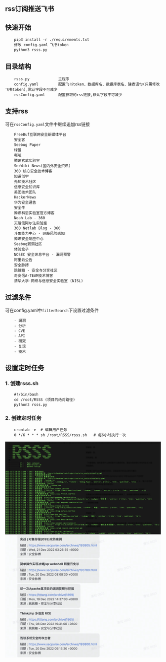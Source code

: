 ## rss订阅推送飞书

## 快速开始
```
    pip3 install -r ./requirements.txt
    修改 config.yaml 飞书token
    python3 rsss.py
```

## 目录结构
```
    rsss.py             主程序
    config.yaml         配置飞书token、数据库名、数据库表名、建表语句(只需修改飞书token),默认字段不可减少
    rssConfig.yaml      配置获取的rss链接,默认字段不可减少
```

## 支持rss
可在`rssConfig.yaml`文件中继续追加rss链接
```
    FreeBuf互联网安全新媒体平台	
    安全客
    Seebug Paper	
    绿盟
    嘶吼
    腾讯玄武实验室
    SecWiki News(国内外安全资讯)	
    360 核心安全技术博客	
    知道创宇	
    先知技术社区
    信息安全知识库
    美团技术团队
    HackerNews	
    华为安全通告
    安全牛	
    腾讯科恩实验室官方博客	
    Noah Lab - 360	
    天融信阿尔法实验室	
    360 Netlab Blog - 360	
    斗象能力中心 - 网藤风险感知	
    腾讯安全响应中心
    Seebug漏洞社区	
    体验盒子	
    NOSEC 安全讯息平台 - 漏洞预警	
    阿里云公告	
    安全脉搏	
    跳跳糖 - 安全与分享社区
    奇安信A-TEAM技术博客	
    清华大学·网络与信息安全实验室 (NISL)	
```

## 过滤条件
可在config.yaml中`filterSearch`下设置过滤条件
```
    - 漏洞
    - 分析
    - CVE
    - API
    - 研究
    - 复现
    - 技术
```
## 设置定时任务
### 1. 创建rsss.sh
```
    #!/bin/bash
    cd /root/RSSS (项目的绝对路径)
    python3 rsss.py 
```
### 2. 创建定时任务
```
    crontab -e  # 编辑用户任务
    0 */6 * * * sh /root/RSSS/rsss.sh   # 每6小时执行一次 
```

![start](./images/start.jpeg)
![end](./images/end.jpeg)
